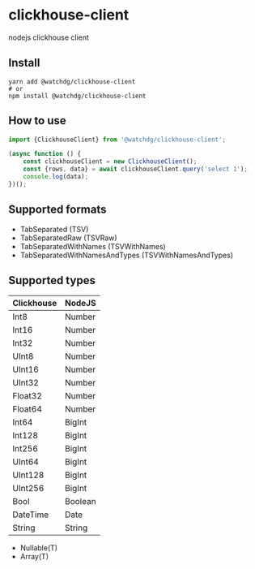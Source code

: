 # clickhouse-client

nodejs clickhouse client

## Install

```shell
yarn add @watchdg/clickhouse-client
# or
npm install @watchdg/clickhouse-client
```

## How to use

```javascript
import {ClickhouseClient} from '@watchdg/clickhouse-client';

(async function () {
    const clickhouseClient = new ClickhouseClient();
    const {rows, data} = await clickhouseClient.query('select 1');
    console.log(data);
})();
```

## Supported formats

* TabSeparated (TSV)
* TabSeparatedRaw (TSVRaw)
* TabSeparatedWithNames (TSVWithNames)
* TabSeparatedWithNamesAndTypes (TSVWithNamesAndTypes)

## Supported types

| Clickhouse | NodeJS  |
|------------|---------|
| Int8       | Number  |
| Int16      | Number  |
| Int32      | Number  |
| UInt8      | Number  |
| UInt16     | Number  |
| UInt32     | Number  |
| Float32    | Number  |
| Float64    | Number  |
| Int64      | BigInt  |
| Int128     | BigInt  |
| Int256     | BigInt  |
| UInt64     | BigInt  |
| UInt128    | BigInt  |
| UInt256    | BigInt  |
| Bool       | Boolean |
| DateTime   | Date    |
| String     | String  |

* Nullable(T)
* Array(T)